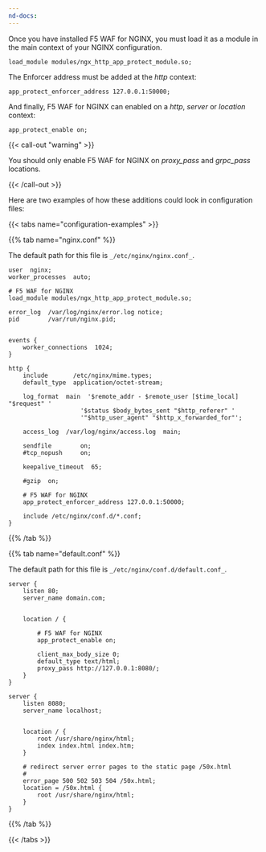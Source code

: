 ```yaml
---
nd-docs:
---
```


Once you have installed F5 WAF for NGINX, you must load it as a module in the main context of your NGINX configuration.

```nginx
load_module modules/ngx_http_app_protect_module.so;
```

The Enforcer address must be added at the _http_ context:

```nginx
app_protect_enforcer_address 127.0.0.1:50000;
```

And finally, F5 WAF for NGINX can enabled on a _http_, _server_ or _location_ context:

```nginx
app_protect_enable on;
```

{{< call-out "warning" >}}

You should only enable F5 WAF for NGINX on _proxy_pass_ and _grpc_pass_ locations.

{{< /call-out >}}

Here are two examples of how these additions could look in configuration files:

{{< tabs name="configuration-examples" >}}

{{% tab name="nginx.conf" %}}

The default path for this file is `_/etc/nginx/nginx.conf_`.

```nginx {hl_lines=[5, 33]}
user  nginx;
worker_processes  auto;

# F5 WAF for NGINX
load_module modules/ngx_http_app_protect_module.so;

error_log  /var/log/nginx/error.log notice;
pid        /var/run/nginx.pid;


events {
    worker_connections  1024;
}

http {
    include       /etc/nginx/mime.types;
    default_type  application/octet-stream;

    log_format  main  '$remote_addr - $remote_user [$time_local] "$request" '
                    '$status $body_bytes_sent "$http_referer" '
                    '"$http_user_agent" "$http_x_forwarded_for"';

    access_log  /var/log/nginx/access.log  main;

    sendfile        on;
    #tcp_nopush     on;

    keepalive_timeout  65;

    #gzip  on;

    # F5 WAF for NGINX
    app_protect_enforcer_address 127.0.0.1:50000;

    include /etc/nginx/conf.d/*.conf;
}
```

{{% /tab %}}

{{% tab name="default.conf" %}}

The default path for this file is `_/etc/nginx/conf.d/default.conf_`.

```nginx {hl_lines=[10]}
server {
    listen 80;
    server_name domain.com;


    location / {

        # F5 WAF for NGINX
        app_protect_enable on;

        client_max_body_size 0;
        default_type text/html;
        proxy_pass http://127.0.0.1:8080/;
    }
}

server {
    listen 8080;
    server_name localhost;


    location / {
        root /usr/share/nginx/html;
        index index.html index.htm;
    }

    # redirect server error pages to the static page /50x.html
    #
    error_page 500 502 503 504 /50x.html;
    location = /50x.html {
        root /usr/share/nginx/html;
    }
}
```

{{% /tab %}}

{{< /tabs >}}